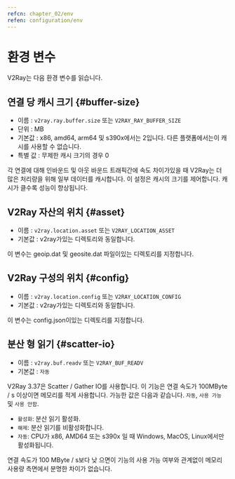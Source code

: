 ```yaml
---
refcn: chapter_02/env
refen: configuration/env
---
```

# 환경 변수

V2Ray는 다음 환경 변수를 읽습니다.

## 연결 당 캐시 크기 {#buffer-size}

* 이름 : `v2ray.ray.buffer.size` 또는 `V2RAY_RAY_BUFFER_SIZE`
* 단위 : MB
* 기본값 : x86, amd64, arm64 및 s390x에서는 2입니다. 다른 플랫폼에서는이 캐시를 사용할 수 없습니다.
* 특별 값 : 무제한 캐시 크기의 경우 0

각 연결에 대해 인바운드 및 아웃 바운드 트래픽간에 속도 차이가있을 때 V2Ray는 더 많은 처리량을 위해 일부 데이터를 캐시합니다. 이 설정은 캐시의 크기를 제어합니다. 캐시가 클수록 성능이 향상됩니다.

## V2Ray 자산의 위치 {#asset}

* 이름 : `v2ray.location.asset` 또는 `V2RAY_LOCATION_ASSET`
* 기본값 : v2ray가있는 디렉토리와 동일합니다.

이 변수는 geoip.dat 및 geosite.dat 파일이있는 디렉토리를 지정합니다.

## V2Ray 구성의 위치 {#config}

* 이름 : `v2ray.location.config` 또는 `V2RAY_LOCATION_CONFIG`
* 기본값 : v2ray가있는 디렉토리와 동일합니다.

이 변수는 config.json이있는 디렉토리를 지정합니다.

## 분산 형 읽기 {#scatter-io}

* 이름 : `v2ray.buf.readv` 또는 `V2RAY_BUF_READV`
* 기본값 : `자동`

V2Ray 3.37은 Scatter / Gather IO를 사용합니다. 이 기능은 연결 속도가 100MByte / s 이상이면 메모리를 적게 사용합니다. 가능한 값은 다음과 같습니다. `자동`, `사용 가능` 및 `사용 안함`.

* `활성화`: 분산 읽기 활성화.
* `해제`: 분산 읽기를 비활성화합니다.
* `자동`: CPU가 x86, AMD64 또는 s390x 일 때 Windows, MacOS, Linux에서만 활성화됩니다.

연결 속도가 100 MByte / s보다 낮 으면이 기능의 사용 가능 여부와 관계없이 메모리 사용량 측면에서 분명한 차이가 없습니다.
